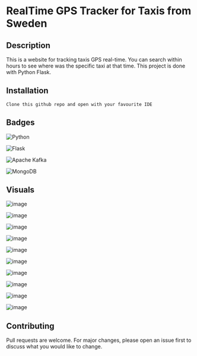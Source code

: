 # RealTime GPS Tracker for Taxis from Sweden

## Description
This is a website for tracking taxis GPS real-time. You can search within hours to see where was the specific taxi at that time. This project is done with Python Flask.

## Installation

```
Clone this github repo and open with your favourite IDE
```
## Badges

![Python](https://img.shields.io/badge/python-3670A0?style=for-the-badge&logo=python&logoColor=ffdd54)

![Flask](https://img.shields.io/badge/flask-%23000.svg?style=for-the-badge&logo=flask&logoColor=white)

![Apache Kafka](https://img.shields.io/badge/Apache%20Kafka-000?style=for-the-badge&logo=apachekafka)

![MongoDB](https://img.shields.io/badge/MongoDB-%234ea94b.svg?style=for-the-badge&logo=mongodb&logoColor=white)

## Visuals

![image](https://user-images.githubusercontent.com/54002766/200151105-1267e403-434d-47b8-8723-9fddfca72a3d.png)

![image](https://user-images.githubusercontent.com/54002766/200151111-495cb06a-1439-416c-b176-75d958e6fd09.png)

![image](https://user-images.githubusercontent.com/54002766/200151172-a898b64e-05d1-416e-b633-0858da9fff2b.png)

![image](https://user-images.githubusercontent.com/54002766/200151176-395f8905-2766-4459-b895-da4f87551535.png)

![image](https://user-images.githubusercontent.com/54002766/200151178-bbf4b26b-e26f-45a3-b6e1-32bfdbe1b063.png)

![image](https://user-images.githubusercontent.com/54002766/200151182-2fba8b57-ec68-49d9-8a1a-fa2a9d0c0f67.png)

![image](https://user-images.githubusercontent.com/54002766/200151184-ac246feb-ddf4-4c8e-acb2-37f1a7f8ebdc.png)

![image](https://user-images.githubusercontent.com/54002766/200151192-2a5def84-7757-4f0e-b0f9-c7c29bf2bef1.png)

![image](https://user-images.githubusercontent.com/54002766/200151196-4e3226c4-8abb-4d63-ba7e-c8b76c808187.png)

![image](https://user-images.githubusercontent.com/54002766/200151197-1c862ffd-6d9f-4d48-8610-a6aca5c4ca69.png)

## Contributing
Pull requests are welcome. For major changes, please open an issue first to discuss what you would like to change.
